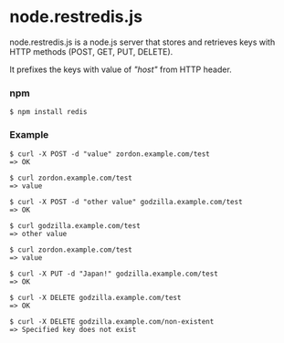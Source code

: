# node.restredis.js

node.restredis.js is a node.js server that stores and retrieves keys with HTTP methods (POST, GET, PUT, DELETE).

It prefixes the keys with value of _"host"_ from HTTP header.

### npm

    $ npm install redis

### Example

    $ curl -X POST -d "value" zordon.example.com/test
    => OK

    $ curl zordon.example.com/test
    => value

    $ curl -X POST -d "other value" godzilla.example.com/test
    => OK

    $ curl godzilla.example.com/test
    => other value

    $ curl zordon.example.com/test
    => value

    $ curl -X PUT -d "Japan!" godzilla.example.com/test
    => OK

    $ curl -X DELETE godzilla.example.com/test
    => OK

    $ curl -X DELETE godzilla.example.com/non-existent
    => Specified key does not exist
